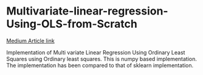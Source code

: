 <h1> Multivariate-linear-regression-Using-OLS-from-Scratch </h1>


<a href='https://medium.com/analytics-vidhya/multivariate-linear-regression-from-scratch-using-ols-ordinary-least-square-estimator-859646708cd6'> Medium Article link </a>
  
 Implementation of Multi variate Linear Regression Using Ordinary Least Squares using Ordinary least squares. This is numpy based implementation. 
 The implementation has been compared to that of sklearn implementation.

